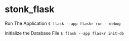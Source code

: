 # stonk_flask

Run The Application
`$ flask --app flaskr run --debug`

Initialize the Database File
`$ flask --app flaskr init-db`
